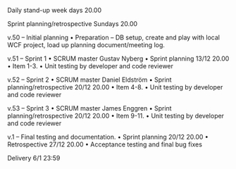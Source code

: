 Daily stand-up week days 20.00

Sprint planning/retrospective Sundays 20.00

v.50 – Initial planning
  •	Preparation – DB setup, create and play with local WCF project, load up planning document/meeting log.

v.51 – Sprint 1 
  •	SCRUM master Gustav Nyberg
  •	Sprint planning 13/12 20.00
  •	Item 1-3.
  •	Unit testing by developer and code reviewer

v.52 – Sprint 2
  •	SCRUM master Daniel Eldström
  •	Sprint planning/retrospective 20/12 20.00
  •	Item 4-8.
  •	Unit testing by developer and code reviewer

v.53 – Sprint 3
  •	SCRUM master James Enggren
  •	Sprint planning/retrospective 20/12 20.00
  •	Item 9-11.
  •	Unit testing by developer and code reviewer

v.1 – Final testing and documentation.
  •	Sprint planning 20/12 20.00
  •	Retrospective 27/12 20.00
  •	Acceptance testing and final bug fixes

Delivery 6/1 23:59
